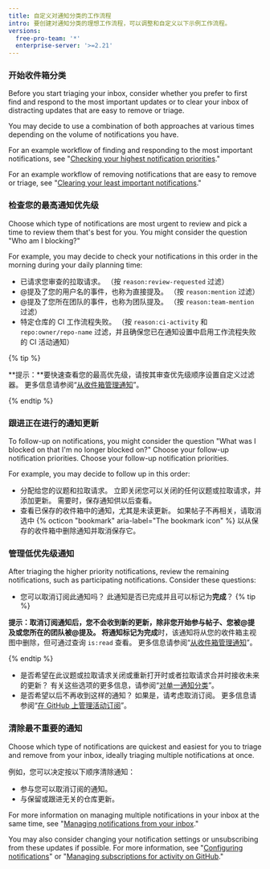 ```yaml
---
title: 自定义对通知分类的工作流程
intro: 要创建对通知分类的理想工作流程，可以调整和自定义以下示例工作流程。
versions:
  free-pro-team: '*'
  enterprise-server: '>=2.21'
---
```


### 开始收件箱分类

Before you start triaging your inbox, consider whether you prefer to first find and respond to the most important updates or to clear your inbox of distracting updates that are easy to remove or triage.

You may decide to use a combination of both approaches at various times depending on the volume of notifications you have.

For an example workflow of finding and responding to the most important notifications, see "[Checking your highest notification priorities](#checking-your-highest-notification-priorities)."

For an example workflow of removing notifications that are easy to remove or triage, see "[Clearing your least important notifications](#clearing-your-least-important-notifications)."

### 检查您的最高通知优先级

Choose which type of notifications are most urgent to review and pick a time to review them that's best for you. You might consider the question "Who am I blocking?"

For example, you may decide to check your notifications in this order in the morning during your daily planning time:
  - 已请求您审查的拉取请求。 （按 `reason:review-requested` 过滤）
  - @提及了您的用户名的事件，也称为直接提及。 （按 `reason:mention` 过滤）
  - @提及了您所在团队的事件，也称为团队提及。 （按 `reason:team-mention` 过滤）
  - 特定仓库的 CI 工作流程失败。 （按 `reason:ci-activity` 和 `repo:owner/repo-name` 过滤，并且确保您已在通知设置中启用工作流程失败的 CI 活动通知）

  {% tip %}

  **提示：**要快速查看您的最高优先级，请按其审查优先级顺序设置自定义过滤器。 更多信息请参阅“[从收件箱管理通知](/github/managing-subscriptions-and-notifications-on-github/managing-notifications-from-your-inbox#customizing-your-inbox-with-custom-filters)”。

  {% endtip %}

### 跟进正在进行的通知更新

To follow-up on notifications, you might consider the question "What was I blocked on that I'm no longer blocked on?" Choose your follow-up notification priorities. Choose your follow-up notification priorities.

For example, you may decide to follow up in this order:
  - 分配给您的议题和拉取请求。 立即关闭您可以关闭的任何议题或拉取请求，并添加更新。 需要时，保存通知供以后查看。
  - 查看已保存的收件箱中的通知，尤其是未读更新。 如果帖子不再相关，请取消选中 {% octicon "bookmark" aria-label="The bookmark icon" %} 以从保存的收件箱中删除通知并取消保存它。

### 管理低优先级通知

After triaging the higher priority notifications, review the remaining notifications, such as participating notifications. Consider these questions:
  - 您可以取消订阅此通知吗？ 此通知是否已完成并且可以标记为**完成**？
  {% tip %}

  **提示：**取消订阅通知后，您不会收到新的更新，除非您开始参与帖子、您被@提及或您所在的团队被@提及。 将通知标记为**完成**时，该通知将从您的收件箱主视图中删除，但可通过查询 `is:read` 查看。 更多信息请参阅“[从收件箱管理通知](/github/managing-subscriptions-and-notifications-on-github/managing-notifications-from-your-inbox#triaging-options)”。

  {% endtip %}
  - 是否希望在此议题或拉取请求关闭或重新打开时或者拉取请求合并时接收未来的更新？ 有关这些选项的更多信息，请参阅“[对单一通知分类](/github/managing-subscriptions-and-notifications-on-github/triaging-a-single-notification#customizing-when-to-receive-future-updates-for-an-issue-or-pull-request)”。
  - 是否希望以后不再收到这样的通知？ 如果是，请考虑取消订阅。 更多信息请参阅“[在 GitHub 上管理活动订阅](/github/managing-subscriptions-and-notifications-on-github/managing-subscriptions-for-activity-on-github)”。

### 清除最不重要的通知

Choose which type of notifications are quickest and easiest for you to triage and remove from your inbox, ideally triaging multiple notifications at once.

例如，您可以决定按以下顺序清除通知：
  - 参与您可以取消订阅的通知。
  - 与保留或跟进无关的仓库更新。

For more information on managing multiple notifications in your inbox at the same time, see "[Managing notifications from your inbox](/github/managing-subscriptions-and-notifications-on-github/managing-notifications-from-your-inbox#triaging-multiple-notifications-at-the-same-time)."

You may also consider changing your notification settings or unsubscribing from these updates if possible. For more information, see "[Configuring notifications](/github/managing-subscriptions-and-notifications-on-github/configuring-notifications)" or "[Managing subscriptions for activity on GitHub](/github/managing-subscriptions-and-notifications-on-github/managing-subscriptions-for-activity-on-github)."
